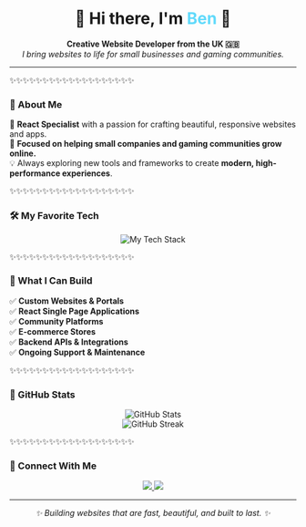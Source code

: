 <!-- Profile README.md -->

<h1 align="center">
  🌟 Hi there, I'm <span style="color:#61dafb;">Ben</span> 👋
</h1>

<p align="center">
  <b>Creative Website Developer from the UK 🇬🇧</b><br/>
  <i>I bring websites to life for small businesses and gaming communities.</i>
</p>

---

✨✨✨✨✨✨✨✨✨✨✨✨✨✨✨✨✨✨✨

### 🎨 About Me
🎯 **React Specialist** with a passion for crafting beautiful, responsive websites and apps.  
👥 **Focused on helping small companies and gaming communities grow online.**  
💡 Always exploring new tools and frameworks to create **modern, high-performance experiences**.

✨✨✨✨✨✨✨✨✨✨✨✨✨✨✨✨✨✨✨

### 🛠 My Favorite Tech
<p align="center">
  <img src="https://skillicons.dev/icons?i=html,css,js,react,nodejs,express,mongodb,tailwind" alt="My Tech Stack"/>
</p>

✨✨✨✨✨✨✨✨✨✨✨✨✨✨✨✨✨✨✨

### 🚀 What I Can Build
✅ **Custom Websites & Portals**  
✅ **React Single Page Applications**  
✅ **Community Platforms**  
✅ **E-commerce Stores**  
✅ **Backend APIs & Integrations**  
✅ **Ongoing Support & Maintenance**

✨✨✨✨✨✨✨✨✨✨✨✨✨✨✨✨✨✨✨

### 🌟 GitHub Stats
<p align="center">
  <img src="https://github-readme-stats.vercel.app/api?username=Benlee2k22&show_icons=true&theme=radical&count_private=true" alt="GitHub Stats"/>
  <br/>
  <img src="https://github-readme-streak-stats.herokuapp.com/?user=Benlee2k22&theme=radical" alt="GitHub Streak"/>
</p>

✨✨✨✨✨✨✨✨✨✨✨✨✨✨✨✨✨✨✨

### 💌 Connect With Me
<p align="center">
  <a href="mailto:ben@creadtedbyben.com">
    <img src="https://img.shields.io/badge/Email-%23D14836?style=for-the-badge&logo=gmail&logoColor=white"/>
  </a>
  <a href="https://creadtedbyben.com">
    <img src="https://img.shields.io/badge/Portfolio-%2312100E?style=for-the-badge&logo=react&logoColor=61DAFB"/>
  </a>
</p>

---

<p align="center">
  <i>✨ Building websites that are fast, beautiful, and built to last. ✨</i>
</p>

